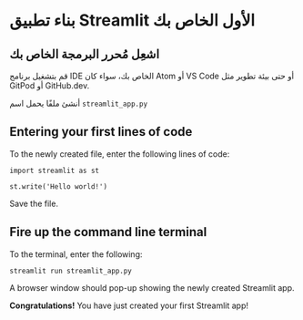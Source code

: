 # بناء تطبيق Streamlit الأول الخاص بك

## اشعِل مُحرر البرمجة الخاص بك

قم بتشغيل برنامج IDE الخاص بك، سواء كان Atom أو VS Code أو حتى بيئة تطوير مثل GitPod أو GitHub.dev.

أنشئ ملفًا يحمل اسم `streamlit_app.py`
## Entering your first lines of code

To the newly created file, enter the following lines of code:

```
import streamlit as st

st.write('Hello world!')
```

Save the file.

## Fire up the command line terminal

To the terminal, enter the following:

```
streamlit run streamlit_app.py
```

A browser window should pop-up showing the newly created Streamlit app.

**Congratulations!** You have just created your first Streamlit app!
